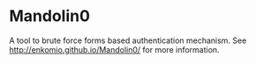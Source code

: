 Mandolin0
=========

A tool to brute force forms based authentication mechanism. See http://enkomio.github.io/Mandolin0/ for more information.
